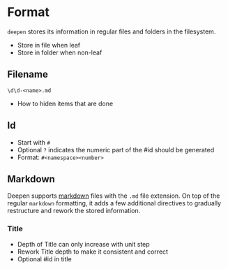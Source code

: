 # Format

`deepen` stores its information in regular files and folders in the filesystem.

* Store in file when leaf
* Store in folder when non-leaf

## Filename

`\d\d-<name>.md`

* How to hiden items that are done

## Id

* Start with `#`
* Optional `?` indicates the numeric part of the #id should be generated
* Format: `#<namespace><number>`

## Markdown

Deepen supports [markdown](https://daringfireball.net/projects/markdown/) files with the `.md` file extension. On top of the regular `markdown` formatting, it adds a few additional directives to gradually restructure and rework the stored information.

### Title

* Depth of Title can only increase with unit step
* Rework Title depth to make it consistent and correct
* Optional #id in title